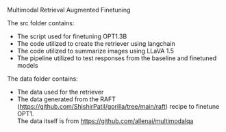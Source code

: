  Multimodal Retrieval Augmented Finetuning


The src folder contains:
- The script used for finetuning OPT1.3B
- The code utilized to create the retriever using langchain
- The code utilized to summarize images using LLaVA 1.5
- The pipeline utilized to test responses from the baseline and finetuned models

The data folder contains:
- The data used for the retriever
- The data generated from the RAFT (https://github.com/ShishirPatil/gorilla/tree/main/raft) recipe to finetune OPT1. <br>
  The data itself is from https://github.com/allenai/multimodalqa
